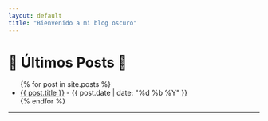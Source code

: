 ```yaml
---
layout: default
title: "Bienvenido a mi blog oscuro"
---
```


# 📖 Últimos Posts 📖

<ul>
  {% for post in site.posts %}
    <li>
      <a href="{{ post.url }}">{{ post.title }}</a> - {{ post.date | date: "%d %b %Y" }}
    </li>
  {% endfor %}
</ul>

---
